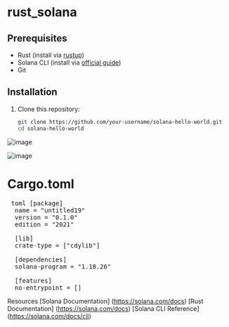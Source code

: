 # rust_solana

## Prerequisites

- Rust (install via [rustup](https://rustup.rs/))
- Solana CLI (install via [official guide](https://solana.com/docs/intro/installation))
- Git

## Installation

1. Clone this repository:
   ```bash
   git clone https://github.com/your-username/solana-hello-world.git
   cd solana-hello-world
![image](https://github.com/user-attachments/assets/9af3124a-d782-43a6-8775-bbc0037cafbc)


![image](https://github.com/user-attachments/assets/eb2db2a8-4ec7-4d26-a5e4-1374b3f4d3b0)

# Cargo.toml
<pre> toml [package] 
  name = "untitled19" 
  version = "0.1.0" 
  edition = "2021" 
  
  [lib] 
  crate-type = ["cdylib"] 
  
  [dependencies] 
  solana-program = "1.18.26" 
  
  [features] 
  no-entrypoint = [] </pre>

  Resources
  [Solana Documentation] (https://solana.com/docs)
  [Rust Documentation] (https://solana.com/docs)
  [Solana CLI Reference] (https://solana.com/docs/cli)
